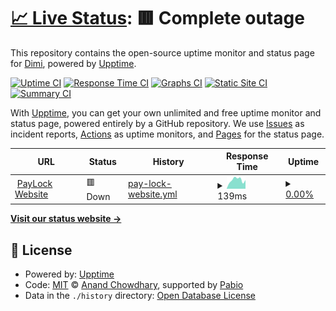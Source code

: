 # [📈 Live Status](https://dimideveloper.github.io/paylock-status): <!--live status--> **🟥 Complete outage**

This repository contains the open-source uptime monitor and status page for [Dimi](https://dimideveloper.github.io/paylock-status), powered by [Upptime](https://github.com/upptime/upptime).

[![Uptime CI](https://github.com/dimideveloper/paylock-status/workflows/Uptime%20CI/badge.svg)](https://github.com/dimideveloper/paylock-status/actions?query=workflow%3A%22Uptime+CI%22)
[![Response Time CI](https://github.com/dimideveloper/paylock-status/workflows/Response%20Time%20CI/badge.svg)](https://github.com/dimideveloper/paylock-status/actions?query=workflow%3A%22Response+Time+CI%22)
[![Graphs CI](https://github.com/dimideveloper/paylock-status/workflows/Graphs%20CI/badge.svg)](https://github.com/dimideveloper/paylock-status/actions?query=workflow%3A%22Graphs+CI%22)
[![Static Site CI](https://github.com/dimideveloper/paylock-status/workflows/Static%20Site%20CI/badge.svg)](https://github.com/dimideveloper/paylock-status/actions?query=workflow%3A%22Static+Site+CI%22)
[![Summary CI](https://github.com/dimideveloper/paylock-status/workflows/Summary%20CI/badge.svg)](https://github.com/dimideveloper/paylock-status/actions?query=workflow%3A%22Summary+CI%22)

With [Upptime](https://upptime.js.org), you can get your own unlimited and free uptime monitor and status page, powered entirely by a GitHub repository. We use [Issues](https://github.com/dimideveloper/paylock-status/issues) as incident reports, [Actions](https://github.com/dimideveloper/paylock-status/actions) as uptime monitors, and [Pages](https://dimideveloper.github.io/paylock-status) for the status page.

<!--start: status pages-->
<!-- This summary is generated by Upptime (https://github.com/upptime/upptime) -->
<!-- Do not edit this manually, your changes will be overwritten -->
<!-- prettier-ignore -->
| URL | Status | History | Response Time | Uptime |
| --- | ------ | ------- | ------------- | ------ |
| <img alt="" src="https://icons.duckduckgo.com/ip3/paylock.eu.ico" height="13"> [PayLock Website](https://paylock.eu) | 🟥 Down | [pay-lock-website.yml](https://github.com/dimideveloper/paylock-status/commits/HEAD/history/pay-lock-website.yml) | <details><summary><img alt="Response time graph" src="./graphs/pay-lock-website/response-time-week.png" height="20"> 139ms</summary><br><a href="https://dimideveloper.github.io/paylock-status/history/pay-lock-website"><img alt="Response time 9177" src="https://img.shields.io/endpoint?url=https%3A%2F%2Fraw.githubusercontent.com%2Fdimideveloper%2Fpaylock-status%2FHEAD%2Fapi%2Fpay-lock-website%2Fresponse-time.json"></a><br><a href="https://dimideveloper.github.io/paylock-status/history/pay-lock-website"><img alt="24-hour response time 94" src="https://img.shields.io/endpoint?url=https%3A%2F%2Fraw.githubusercontent.com%2Fdimideveloper%2Fpaylock-status%2FHEAD%2Fapi%2Fpay-lock-website%2Fresponse-time-day.json"></a><br><a href="https://dimideveloper.github.io/paylock-status/history/pay-lock-website"><img alt="7-day response time 139" src="https://img.shields.io/endpoint?url=https%3A%2F%2Fraw.githubusercontent.com%2Fdimideveloper%2Fpaylock-status%2FHEAD%2Fapi%2Fpay-lock-website%2Fresponse-time-week.json"></a><br><a href="https://dimideveloper.github.io/paylock-status/history/pay-lock-website"><img alt="30-day response time 752" src="https://img.shields.io/endpoint?url=https%3A%2F%2Fraw.githubusercontent.com%2Fdimideveloper%2Fpaylock-status%2FHEAD%2Fapi%2Fpay-lock-website%2Fresponse-time-month.json"></a><br><a href="https://dimideveloper.github.io/paylock-status/history/pay-lock-website"><img alt="1-year response time 9177" src="https://img.shields.io/endpoint?url=https%3A%2F%2Fraw.githubusercontent.com%2Fdimideveloper%2Fpaylock-status%2FHEAD%2Fapi%2Fpay-lock-website%2Fresponse-time-year.json"></a></details> | <details><summary><a href="https://dimideveloper.github.io/paylock-status/history/pay-lock-website">0.00%</a></summary><a href="https://dimideveloper.github.io/paylock-status/history/pay-lock-website"><img alt="All-time uptime 1.96%" src="https://img.shields.io/endpoint?url=https%3A%2F%2Fraw.githubusercontent.com%2Fdimideveloper%2Fpaylock-status%2FHEAD%2Fapi%2Fpay-lock-website%2Fuptime.json"></a><br><a href="https://dimideveloper.github.io/paylock-status/history/pay-lock-website"><img alt="24-hour uptime 0.00%" src="https://img.shields.io/endpoint?url=https%3A%2F%2Fraw.githubusercontent.com%2Fdimideveloper%2Fpaylock-status%2FHEAD%2Fapi%2Fpay-lock-website%2Fuptime-day.json"></a><br><a href="https://dimideveloper.github.io/paylock-status/history/pay-lock-website"><img alt="7-day uptime 0.00%" src="https://img.shields.io/endpoint?url=https%3A%2F%2Fraw.githubusercontent.com%2Fdimideveloper%2Fpaylock-status%2FHEAD%2Fapi%2Fpay-lock-website%2Fuptime-week.json"></a><br><a href="https://dimideveloper.github.io/paylock-status/history/pay-lock-website"><img alt="30-day uptime 0.00%" src="https://img.shields.io/endpoint?url=https%3A%2F%2Fraw.githubusercontent.com%2Fdimideveloper%2Fpaylock-status%2FHEAD%2Fapi%2Fpay-lock-website%2Fuptime-month.json"></a><br><a href="https://dimideveloper.github.io/paylock-status/history/pay-lock-website"><img alt="1-year uptime 1.96%" src="https://img.shields.io/endpoint?url=https%3A%2F%2Fraw.githubusercontent.com%2Fdimideveloper%2Fpaylock-status%2FHEAD%2Fapi%2Fpay-lock-website%2Fuptime-year.json"></a></details>

<!--end: status pages-->

[**Visit our status website →**](https://dimideveloper.github.io/paylock-status)

## 📄 License

- Powered by: [Upptime](https://github.com/upptime/upptime)
- Code: [MIT](./LICENSE) © [Anand Chowdhary](https://anandchowdhary.com), supported by [Pabio](https://pabio.com)
- Data in the `./history` directory: [Open Database License](https://opendatacommons.org/licenses/odbl/1-0/)
